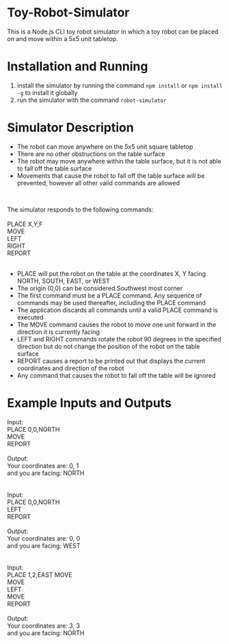 # Toy-Robot-Simulator
This is a Node.js CLI toy robot simulator in which a toy robot can be placed on and move within a 5x5 unit tabletop.  

# Installation and Running
1. install the simulator by running the command `npm install` or `npm install -g` to install it globally  
2. run the simulator with the command `robot-simulator`  

# Simulator Description
- The robot can move anywhere on the 5x5 unit square tabletop  
- There are no other obstructions on the table surface  
- The robot may move anywhere within the table surface, but it is not able to fall off the table surface  
- Movements that cause the robot to fall off the table surface will be prevented, however all other valid commands are allowed  
<br/>

The simulator responds to the following commands:  
<br/>
PLACE X,Y,F  
MOVE  
LEFT  
RIGHT  
REPORT  
<br/>

- PLACE will put the robot on the table at the coordinates X, Y facing NORTH, SOUTH, EAST, or WEST
- The origin (0,0) can be considered Southwest most corner
- The first command must be a PLACE command. Any sequence of commands may be used thereafter, including the PLACE command 
- The application discards all commands until a valid PLACE command is executed
- The MOVE command causes the robot to move one unit forward in the direction it is currently facing
- LEFT and RIGHT commands rotate the robot 90 degrees in the specified direction but do not change the position of the robot on the table surface
- REPORT causes a report to be printed out that displays the current coordinates and direction of the robot
- Any command that causes the robot to fall off the table will be ignored

# Example Inputs and Outputs
Input:  
PLACE 0,0,NORTH  
MOVE  
REPORT  
<br/>
Output:  
Your coordinates are: 0, 1  
and you are facing: NORTH  
<br/><br/>
Input:  
PLACE 0,0,NORTH  
LEFT  
REPORT  
<br/>
Output:  
Your coordinates are: 0, 0  
and you are facing: WEST  
<br/><br/>
Input:  
PLACE 1,2,EAST
MOVE  
MOVE  
LEFT  
MOVE  
REPORT  
<br/>
Output:  
Your coordinates are: 3, 3  
and you are facing: NORTH
